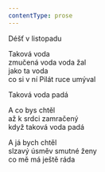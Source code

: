 ```yaml
---
contentType: prose
---
```


Déšť v listopadu

Taková voda  
zmučená voda voda žal  
jako ta voda  
co si v ní Pilát ruce umýval

  

Taková voda padá

  

A co bys chtěl  
až k srdci zamračený  
když taková voda padá

  

A já bych chtěl  
slzavý úsměv smutné ženy  
co mě má ještě ráda
